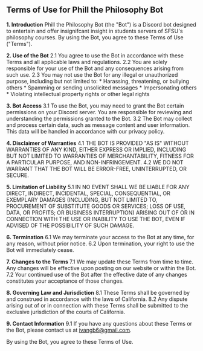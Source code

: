 ## **Terms of Use for Phill the Philosophy Bot**

**1. Introduction**
Phill the Philosophy Bot (the "Bot") is a Discord bot designed to entertain and offer insignifcant insight in  students servers of SFSU's philosophy courses. By using the Bot, you agree to these Terms of Use ("Terms").

**2. Use of the Bot**
2.1 You agree to use the Bot in accordance with these Terms and all applicable laws and regulations.
2.2 You are solely responsible for your use of the Bot and any consequences arising from such use.
2.3 You may not use the Bot for any illegal or unauthorized purpose, including but not limited to:
    * Harassing, threatening, or bullying others
    * Spamming or sending unsolicited messages
    * Impersonating others
    * Violating intellectual property rights or other legal rights

**3. Bot Access**
3.1 To use the Bot, you may need to grant the Bot certain permissions on your Discord server. You are responsible for reviewing and understanding the permissions granted to the Bot.
3.2 The Bot may collect and process certain data, such as message content and user information. This data will be handled in accordance with our privacy policy.

**4. Disclaimer of Warranties**
4.1 THE BOT IS PROVIDED "AS IS" WITHOUT WARRANTIES OF ANY KIND, EITHER EXPRESS OR IMPLIED, INCLUDING BUT NOT LIMITED TO WARRANTIES OF MERCHANTABILITY, FITNESS FOR A PARTICULAR PURPOSE, AND NON-INFRINGEMENT.
4.2 WE DO NOT WARRANT THAT THE BOT WILL BE ERROR-FREE, UNINTERRUPTED, OR SECURE.

**5. Limitation of Liability**
5.1 IN NO EVENT SHALL WE BE LIABLE FOR ANY DIRECT, INDIRECT, INCIDENTAL, SPECIAL, CONSEQUENTIAL, OR EXEMPLARY DAMAGES (INCLUDING, BUT NOT LIMITED TO, PROCUREMENT OF SUBSTITUTE GOODS OR SERVICES; LOSS OF USE, DATA, OR PROFITS; OR BUSINESS INTERRUPTION) ARISING OUT OF OR IN CONNECTION WITH THE USE OR INABILITY TO USE THE BOT, EVEN IF ADVISED OF THE POSSIBILITY OF SUCH DAMAGE.

**6. Termination**
6.1 We may terminate your access to the Bot at any time, for any reason, without prior notice.
6.2 Upon termination, your right to use the Bot will immediately cease.

**7. Changes to the Terms**
7.1 We may update these Terms from time to time. Any changes will be effective upon posting on our website or within the Bot.
7.2 Your continued use of the Bot after the effective date of any changes constitutes your acceptance of those changes.

**8. Governing Law and Jurisdiction**
8.1 These Terms shall be governed by and construed in accordance with the laws of California.
8.2 Any dispute arising out of or in connection with these Terms shall be submitted to the exclusive jurisdiction of the courts of California.

**9. Contact Information**
9.1 If you have any questions about these Terms or the Bot, please contact us at ivangb6@gmail.com.

By using the Bot, you agree to these Terms of Use.

